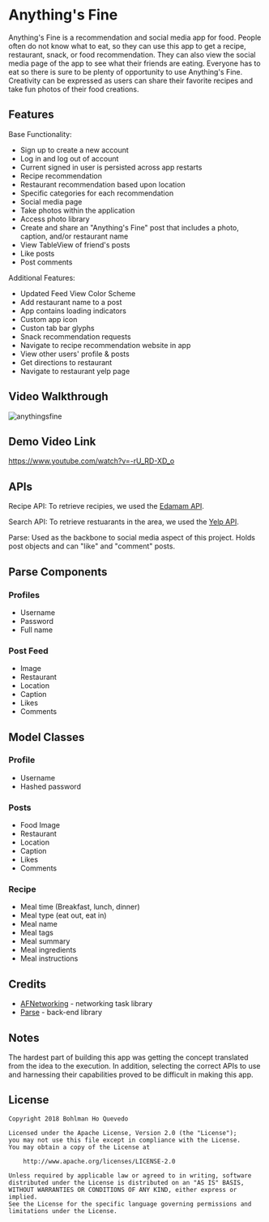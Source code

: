 # Anything's Fine

Anything's Fine is a recommendation and social media app for food.  People often do not know what to eat, so they can use this app to get a recipe, restaurant, snack, or food recommendation.  They can also view the social media page of the app to see what their friends are eating.
Everyone has to eat so there is sure to be plenty of opportunity to use Anything's Fine.  Creativity can be expressed as users can share their favorite recipes and take fun photos of their food creations.

## Features

Base Functionality:
- Sign up to create a new account
- Log in and log out of account
- Current signed in user is persisted across app restarts
- Recipe recommendation
- Restaurant recommendation based upon location
- Specific categories for each recommendation
- Social media page
- Take photos within the application
- Access photo library
- Create and share an "Anything's Fine" post that includes a photo, caption, and/or restaurant name
- View TableView of friend's posts
- Like posts
- Post comments 

Additional Features:
- Updated Feed View Color Scheme
- Add restaurant name to a post
- App contains loading indicators
- Custom app icon
- Custon tab bar glyphs
- Snack recommendation requests
- Navigate to recipe recommendation website in app
- View other users' profile & posts
- Get directions to restaurant
- Navigate to restaurant yelp page

## Video Walkthrough

![anythingsfine](https://user-images.githubusercontent.com/31720526/49912660-19dfd500-fe48-11e8-852e-42c559647693.gif)

## Demo Video Link

https://www.youtube.com/watch?v=-rU_RD-XD_o

## APIs
Recipe API: To retrieve recipies, we used the [Edamam API](https://developer.edamam.com/).

Search API: To retrieve restuarants in the area, we used the [Yelp API](https://www.yelp.com/developers).

Parse: Used as the backbone to social media aspect of this project. Holds post objects and can "like" and "comment" posts.

## Parse Components

### Profiles

- Username
- Password
- Full name

### Post Feed
- Image
- Restaurant
- Location
- Caption
- Likes
- Comments

## Model Classes

### Profile
- Username
- Hashed password

### Posts
- Food Image
- Restaurant
- Location
- Caption
- Likes
- Comments

### Recipe
- Meal time (Breakfast, lunch, dinner)
- Meal type (eat out, eat in)
- Meal name
- Meal tags
- Meal summary
- Meal ingredients
- Meal instructions

## Credits

- [AFNetworking](https://github.com/AFNetworking/AFNetworking) - networking task library
- [Parse](https://devcenter.heroku.com/articles/deploying-a-parse-server-to-heroku) - back-end library

## Notes

The hardest part of building this app was getting the concept translated from the idea to the execution. In addition, selecting the correct APIs to use and harnessing their capabilities proved to be difficult in making this app.

## License

    Copyright 2018 Bohlman Ho Quevedo

    Licensed under the Apache License, Version 2.0 (the "License");
    you may not use this file except in compliance with the License.
    You may obtain a copy of the License at

        http://www.apache.org/licenses/LICENSE-2.0

    Unless required by applicable law or agreed to in writing, software
    distributed under the License is distributed on an "AS IS" BASIS,
    WITHOUT WARRANTIES OR CONDITIONS OF ANY KIND, either express or implied.
    See the License for the specific language governing permissions and
    limitations under the License.
